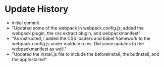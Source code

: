 # Update History 

- initial commit
- "Updated some of the webpack in webpack.config.js, added the webpack plugin, the css extract plugin, and webpackmanifest"
- "As instructed, I added the CSS loaders and babel framework to the webpack.config.js under moldule rules. Did some updates to the webpackmanifest as well."
- "Updated the install.js file to include the beforeInstall, the butInstall, and the appInstalled"